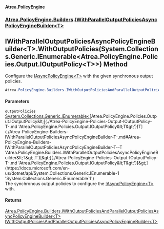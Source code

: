 #### [Atrea.PolicyEngine](./index.md 'index')
### [Atrea.PolicyEngine.Builders](./Atrea-PolicyEngine-Builders.md 'Atrea.PolicyEngine.Builders').[IWithParallelOutputPoliciesAsyncPolicyEngineBuilder&lt;T&gt;](./Atrea-PolicyEngine-Builders-IWithParallelOutputPoliciesAsyncPolicyEngineBuilder-T-.md 'Atrea.PolicyEngine.Builders.IWithParallelOutputPoliciesAsyncPolicyEngineBuilder&lt;T&gt;')
## IWithParallelOutputPoliciesAsyncPolicyEngineBuilder&lt;T&gt;.WithOutputPolicies(System.Collections.Generic.IEnumerable&lt;Atrea.PolicyEngine.Policies.Output.IOutputPolicy&lt;T&gt;&gt;) Method
Configure the [IAsyncPolicyEngine&lt;T&gt;](./Atrea-PolicyEngine-IAsyncPolicyEngine-T-.md 'Atrea.PolicyEngine.IAsyncPolicyEngine&lt;T&gt;') with the given synchronous output policies.  
```csharp
Atrea.PolicyEngine.Builders.IWithOutputPoliciesAndParallelOutputPoliciesAsyncPolicyEngineBuilder<T> WithOutputPolicies(System.Collections.Generic.IEnumerable<Atrea.PolicyEngine.Policies.Output.IOutputPolicy<T>> outputPolicies);
```
#### Parameters
<a name='Atrea-PolicyEngine-Builders-IWithParallelOutputPoliciesAsyncPolicyEngineBuilder-T--WithOutputPolicies(System-Collections-Generic-IEnumerable-Atrea-PolicyEngine-Policies-Output-IOutputPolicy-T--)-outputPolicies'></a>
`outputPolicies` [System.Collections.Generic.IEnumerable&lt;](https://docs.microsoft.com/en-us/dotnet/api/System.Collections.Generic.IEnumerable-1 'System.Collections.Generic.IEnumerable`1')[Atrea.PolicyEngine.Policies.Output.IOutputPolicy&lt;](./Atrea-PolicyEngine-Policies-Output-IOutputPolicy-T-.md 'Atrea.PolicyEngine.Policies.Output.IOutputPolicy&lt;T&gt;')[T](./Atrea-PolicyEngine-Builders-IWithParallelOutputPoliciesAsyncPolicyEngineBuilder-T-.md#Atrea-PolicyEngine-Builders-IWithParallelOutputPoliciesAsyncPolicyEngineBuilder-T--T 'Atrea.PolicyEngine.Builders.IWithParallelOutputPoliciesAsyncPolicyEngineBuilder&lt;T&gt;.T')[&gt;](./Atrea-PolicyEngine-Policies-Output-IOutputPolicy-T-.md 'Atrea.PolicyEngine.Policies.Output.IOutputPolicy&lt;T&gt;')[&gt;](https://docs.microsoft.com/en-us/dotnet/api/System.Collections.Generic.IEnumerable-1 'System.Collections.Generic.IEnumerable`1')  
The synchronous output policies to configure the [IAsyncPolicyEngine&lt;T&gt;](./Atrea-PolicyEngine-IAsyncPolicyEngine-T-.md 'Atrea.PolicyEngine.IAsyncPolicyEngine&lt;T&gt;') with.  
  
#### Returns
[Atrea.PolicyEngine.Builders.IWithOutputPoliciesAndParallelOutputPoliciesAsyncPolicyEngineBuilder&lt;](./Atrea-PolicyEngine-Builders-IWithOutputPoliciesAndParallelOutputPoliciesAsyncPolicyEngineBuilder-T-.md 'Atrea.PolicyEngine.Builders.IWithOutputPoliciesAndParallelOutputPoliciesAsyncPolicyEngineBuilder&lt;T&gt;')[T](./Atrea-PolicyEngine-Builders-IWithParallelOutputPoliciesAsyncPolicyEngineBuilder-T-.md#Atrea-PolicyEngine-Builders-IWithParallelOutputPoliciesAsyncPolicyEngineBuilder-T--T 'Atrea.PolicyEngine.Builders.IWithParallelOutputPoliciesAsyncPolicyEngineBuilder&lt;T&gt;.T')[&gt;](./Atrea-PolicyEngine-Builders-IWithOutputPoliciesAndParallelOutputPoliciesAsyncPolicyEngineBuilder-T-.md 'Atrea.PolicyEngine.Builders.IWithOutputPoliciesAndParallelOutputPoliciesAsyncPolicyEngineBuilder&lt;T&gt;')  
[IWithOutputPoliciesAndParallelOutputPoliciesAsyncPolicyEngineBuilder&lt;T&gt;](./Atrea-PolicyEngine-Builders-IWithOutputPoliciesAndParallelOutputPoliciesAsyncPolicyEngineBuilder-T-.md 'Atrea.PolicyEngine.Builders.IWithOutputPoliciesAndParallelOutputPoliciesAsyncPolicyEngineBuilder&lt;T&gt;')  
